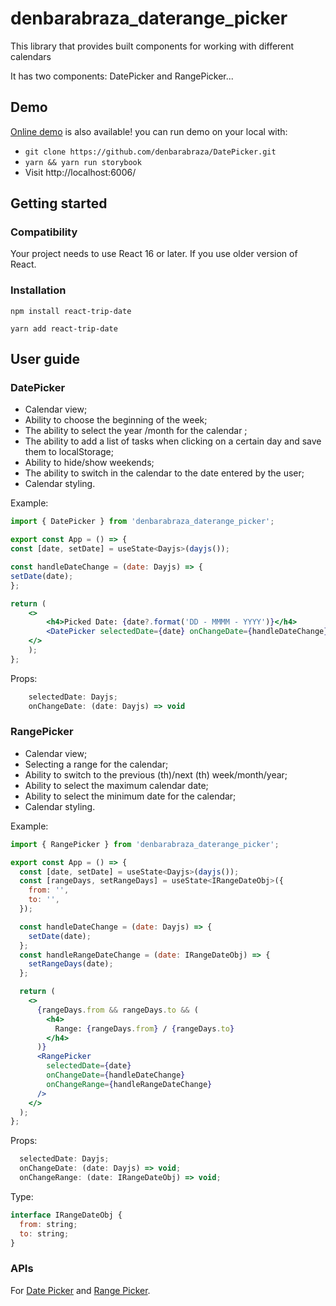 # denbarabraza_daterange_picker

This library that provides built components for working with different calendars

It has two components: DatePicker and RangePicker...

## Demo

[Online demo](https://denbarabraza-picker.vercel.app) is also available! you can run demo on your local with:

- `git clone https://github.com/denbarabraza/DatePicker.git`
- `yarn && yarn run storybook`
- Visit http://localhost:6006/

## Getting started

### Compatibility

Your project needs to use React 16 or later. If you use older version of React.

### Installation

`npm install react-trip-date`

`yarn add react-trip-date`

## User guide

### DatePicker

- Calendar view;
- Ability to choose the beginning of the week;
- The ability to select the year /month for the calendar ;
- The ability to add a list of tasks when clicking on a certain day and save them to localStorage;
- Ability to hide/show weekends;
- The ability to switch in the calendar to the date entered by the user;
- Calendar styling.

Example:

``` jsx
import { DatePicker } from 'denbarabraza_daterange_picker';

export const App = () => {
const [date, setDate] = useState<Dayjs>(dayjs());

const handleDateChange = (date: Dayjs) => {
setDate(date);
};

return (
    <>
        <h4>Picked Date: {date?.format('DD - MMMM - YYYY')}</h4>
        <DatePicker selectedDate={date} onChangeDate={handleDateChange} />
    </>
    );
};
```

Props:

``` jsx
    selectedDate: Dayjs;
    onChangeDate: (date: Dayjs) => void
```

### RangePicker

- Calendar view;
- Selecting a range for the calendar;
- Ability to switch to the previous (th)/next (th) week/month/year;
- Ability to select the maximum calendar date;
- Ability to select the minimum date for the calendar;
- Calendar styling.

Example:

``` jsx
import { RangePicker } from 'denbarabraza_daterange_picker';

export const App = () => {
  const [date, setDate] = useState<Dayjs>(dayjs());
  const [rangeDays, setRangeDays] = useState<IRangeDateObj>({
    from: '',
    to: '',
  });

  const handleDateChange = (date: Dayjs) => {
    setDate(date);
  };
  const handleRangeDateChange = (date: IRangeDateObj) => {
    setRangeDays(date);
  };

  return (
    <>
      {rangeDays.from && rangeDays.to && (
        <h4>
          Range: {rangeDays.from} / {rangeDays.to}
        </h4>
      )}
      <RangePicker
        selectedDate={date}
        onChangeDate={handleDateChange}
        onChangeRange={handleRangeDateChange}
      />
    </>
  );
};
```

Props:

``` jsx
  selectedDate: Dayjs;
  onChangeDate: (date: Dayjs) => void;
  onChangeRange: (date: IRangeDateObj) => void;
```

Type:

``` jsx
interface IRangeDateObj {
  from: string;
  to: string;
}
```

### APIs

For [Date Picker](https://denbarabraza-picker.vercel.app/?path=/story/reactcomponentlibrary-datepicker--date-picker-stories)
and [Range Picker](https://denbarabraza-picker.vercel.app/?path=/story/reactcomponentlibrary-rangepicker--range-picker-stories).



